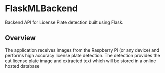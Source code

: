 # FlaskMLBackend

Backend API for License Plate detection built using Flask.

## Overview
The application receives images from the Raspberry Pi (or any device) and performs high accuracy license plate detection.
The detection provides the cut license plate image and extracted text which will be stored in a online hosted database
